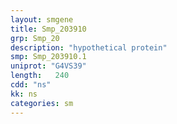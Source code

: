 ```yaml
---
layout: smgene
title: Smp_203910
grp: Smp_20
description: "hypothetical protein"
smp: Smp_203910.1
uniprot: "G4VS39"
length:   240
cdd: "ns"
kk: ns
categories: sm
---
```

